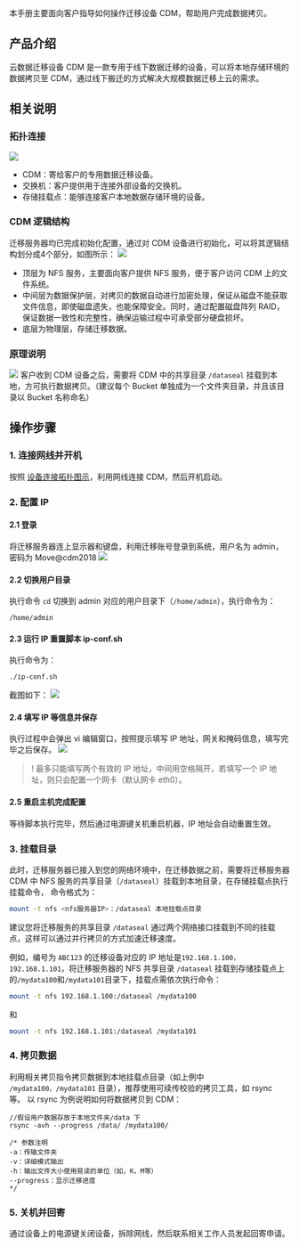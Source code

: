 

本手册主要面向客户指导如何操作迁移设备 CDM，帮助用户完成数据拷贝。

## 产品介绍
云数据迁移设备 CDM 是一款专用于线下数据迁移的设备，可以将本地存储环境的数据拷贝至 CDM，通过线下搬迁的方式解决大规模数据迁移上云的需求。

<span id="设备连接拓扑图示"></span>

## 相关说明
### 拓扑连接
![](https://qcloudimg.tencent-cloud.cn/raw/fc7ab31a2ac570d9feebeec255271f37.png)
- CDM：寄给客户的专用数据迁移设备。
- 交换机：客户提供用于连接外部设备的交换机。
- 存储挂载点：能够连接客户本地数据存储环境的设备。

### CDM 逻辑结构

迁移服务器均已完成初始化配置，通过对 CDM 设备进行初始化，可以将其逻辑结构划分成4个部分，如图所示：
![](https://qcloudimg.tencent-cloud.cn/raw/f1eab20f6eca8287af2328cdef33263b.png)

*  顶层为 NFS 服务，主要面向客户提供 NFS 服务，便于客户访问 CDM 上的文件系统。
*  中间层为数据保护层，对拷贝的数据自动进行加密处理，保证从磁盘不能获取文件信息，即使磁盘遗失，也能保障安全。同时，通过配置磁盘阵列 RAID，保证数据一致性和完整性，确保运输过程中可承受部分硬盘损坏。
* 底层为物理层，存储迁移数据。

### 原理说明
![](https://qcloudimg.tencent-cloud.cn/raw/a2dc57f3b152a1780241924fdb3bfa0e.png)
客户收到 CDM 设备之后，需要将 CDM 中的共享目录 `/dataseal` 挂载到本地，方可执行数据拷贝。（建议每个 Bucket 单独成为一个文件夹目录，并且该目录以 Bucket 名称命名）

## 操作步骤


### 1. 连接网线并开机
按照 [设备连接拓扑图示](#设备连接拓扑图示)，利用网线连接 CDM，然后开机启动。

### 2. 配置 IP

#### 2.1 登录
将迁移服务器连上显示器和键盘，利用迁移账号登录到系统，用户名为 admin，密码为 Move@cdm2018
![](https://main.qcloudimg.com/raw/dbec3fc8cd20d3337817e0a4a6f73533.png)

#### 2.2 切换用户目录
执行命令 `cd` 切换到 admin 对应的用户目录下（`/home/admin`），执行命令为：
```
/home/admin
```
#### 2.3 运行 IP 重置脚本 ip-conf.sh
执行命令为：
```sh
./ip-conf.sh
```
截图如下：
![](https://main.qcloudimg.com/raw/1c0935808f4e68d3f067c0371c501bb1.png)

#### 2.4 填写 IP 等信息并保存
执行过程中会弹出 vi 编辑窗口，按照提示填写 IP 地址，网关和掩码信息，填写完毕之后保存。
![](https://main.qcloudimg.com/raw/a520529901d388144c766f7e5d9b2618.png)

>! 最多只能填写两个有效的 IP 地址，中间用空格隔开，若填写一个 IP 地址，则只会配置一个网卡（默认网卡 eth0）。

#### 2.5 重启主机完成配置
等待脚本执行完毕，然后通过电源键关机重启机器，IP 地址会自动重置生效。

### 3. 挂载目录

此时，迁移服务器已接入到您的网络环境中，在迁移数据之前，需要将迁移服务器 CDM 中 NFS 服务的共享目录（`/dataseal`）挂载到本地目录，在存储挂载点执行挂载命令， 命令格式为：
```sh
mount -t nfs <nfs服务器IP>：/dataseal 本地挂载点目录 
```

建议您将迁移服务的共享目录 `/dataseal` 通过两个网络接口挂载到不同的挂载点，这样可以通过并行拷贝的方式加速迁移速度。

例如，编号为 `ABC123` 的迁移设备对应的 IP 地址是`192.168.1.100，192.168.1.101`，将迁移服务器的 NFS 共享目录  `/dataseal` 挂载到存储挂载点上的`/mydata100`和`/mydata101`目录下，挂载点需依次执行命令：
```sh
mount -t nfs 192.168.1.100:/dataseal /mydata100
```
和 
```sh
mount -t nfs 192.168.1.101:/dataseal /mydata101
```



### 4. 拷贝数据
利用相关拷贝指令拷贝数据到本地挂载点目录（如上例中 `/mydata100，/mydata101` 目录），推荐使用可续传校验的拷贝工具，如 rsync 等。
以 rsync 为例说明如何将数据拷贝到 CDM：
```
//假设用户数据存放于本地文件夹/data 下
rsync -avh --progress /data/ /mydata100/

/* 参数注明
-a：传输文件夹
-v：详细模式输出
-h：输出文件大小使用易读的单位（如，K，M等）
--progress：显示迁移进度
*/
```

### 5. 关机并回寄 

通过设备上的电源键关闭设备，拆除网线，然后联系相关工作人员发起回寄申请。


